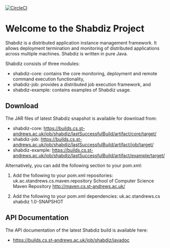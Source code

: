 [![CircleCI](https://circleci.com/gh/stacs-srg/shabdiz.svg?style=svg&circle-token=f30af40b8b0a958d1b49ad2e4e1ccc69818e49ac)](https://circleci.com/gh/stacs-srg/shabdiz)

Welcome to the Shabdiz Project
==============================
Shabdiz is a distributed application instance management framework.
It allows deployment termination and monitoring of distributed applications across multiple machines.
Shabdiz is written in pure Java.

Shabdiz consists of three modules:
 - shabdiz-core: contains the core monitoring, deployment and remote command execution functionality,
 - shabdiz-job: provides a distributed job execution framework, and
 - shabdiz-example: contains examples of Shabdiz usage.

Download
--------
The JAR files of latest Shabdiz snapshot is available for download from:
 - shabdiz-core: https://builds.cs.st-andrews.ac.uk/job/shabdiz/lastSuccessfulBuild/artifact/core/target/
 - shabdiz-job: https://builds.cs.st-andrews.ac.uk/job/shabdiz/lastSuccessfulBuild/artifact/job/target/
 - shabdiz-example: https://builds.cs.st-andrews.ac.uk/job/shabdiz/lastSuccessfulBuild/artifact/example/target/

Alternatively, you can add the following section to your pom.xml:
 1. Add the following to your pom.xml repositories:
	<repository>
		<id>uk.ac.standrews.cs.maven.repository</id>
		<name>School of Computer Science Maven Repository</name>
		<url>http://maven.cs.st-andrews.ac.uk/</url>
	</repository>

 2. Add the following to your pom.xml dependencies:
 	<dependency>
		<groupId>uk.ac.standrews.cs</groupId>
		<artifactId>shabdiz</artifactId>
		<version>1.0-SNAPSHOT</version>
	</dependency>

API Documentation
-----------------
The API documentation of the latest Shabdiz build is available here:
 - https://builds.cs.st-andrews.ac.uk/job/shabdiz/javadoc



